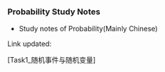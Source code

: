 ### Probability Study Notes

- Study notes of Probability(Mainly Chinese)

Link updated:

[Task1_随机事件与随机变量]



[Task1-随机事件与随机变量基础知识点]:<随机事件与随机变量.md>
